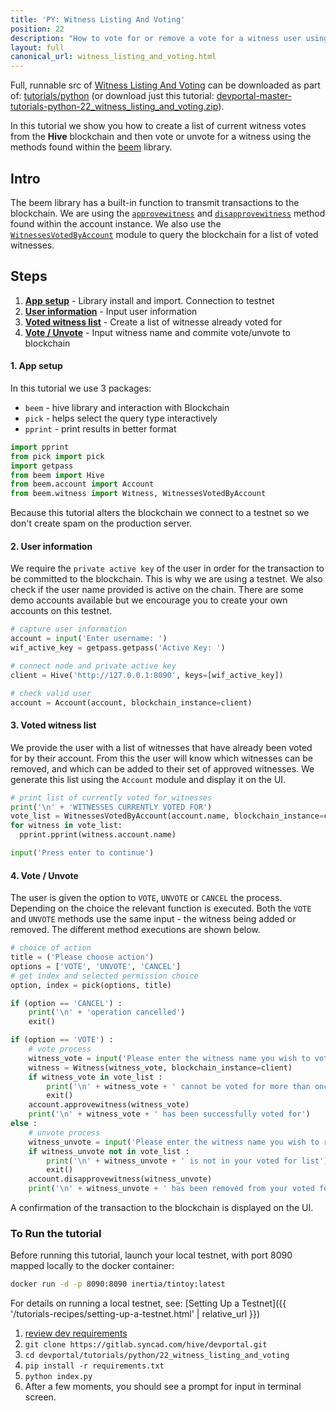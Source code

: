 ```yaml
---
title: 'PY: Witness Listing And Voting'
position: 22
description: "How to vote for or remove a vote for a witness user using Python."
layout: full
canonical_url: witness_listing_and_voting.html
---
```

Full, runnable src of [Witness Listing And Voting](https://gitlab.syncad.com/hive/devportal/-/tree/master/tutorials/python/22_witness_listing_and_voting) can be downloaded as part of: [tutorials/python](https://gitlab.syncad.com/hive/devportal/-/tree/master/tutorials/python) (or download just this tutorial: [devportal-master-tutorials-python-22_witness_listing_and_voting.zip](https://gitlab.syncad.com/hive/devportal/-/archive/master/devportal-master.zip?path=tutorials/python/22_witness_listing_and_voting)).

In this tutorial we show you how to create a list of current witness votes from the **Hive** blockchain and then vote or unvote for a witness using the methods found within the [beem](https://github.com/holgern/beem) library.

## Intro

The beem library has a built-in function to transmit transactions to the blockchain.  We are using the [`approvewitness`](https://beem.readthedocs.io/en/latest/beem.account.html#beem.account.Account.approvewitness) and [`disapprovewitness`](https://beem.readthedocs.io/en/latest/beem.account.html#beem.account.Account.disapprovewitness) method found within the account instance.  We also use the [`WitnessesVotedByAccount`](https://beem.readthedocs.io/en/latest/beem.witness.html#beem.witness.WitnessesVotedByAccount) module to query the blockchain for a list of voted witnesses.

## Steps

1. [**App setup**](#setup) - Library install and import. Connection to testnet
1. [**User information**](#userinfo) - Input user information
1. [**Voted witness list**](#list) - Create a list of witnesse already voted for
1. [**Vote / Unvote**](#commit) - Input witness name and commite vote/unvote to blockchain

#### 1. App setup <a name="setup"></a>

In this tutorial we use 3 packages:

- `beem` - hive library and interaction with Blockchain
- `pick` - helps select the query type interactively
- `pprint` - print results in better format

```python
import pprint
from pick import pick
import getpass
from beem import Hive
from beem.account import Account
from beem.witness import Witness, WitnessesVotedByAccount
```

Because this tutorial alters the blockchain we connect to a testnet so we don't create spam on the production server.

#### 2. User information<a name="userinfo"></a>

We require the `private active key` of the user in order for the transaction to be committed to the blockchain.  This is why we are using a testnet.  We also check if the user name provided is active on the chain.  There are some demo accounts available but we encourage you to create your own accounts on this testnet.

```python
# capture user information
account = input('Enter username: ')
wif_active_key = getpass.getpass('Active Key: ')

# connect node and private active key
client = Hive('http://127.0.0.1:8090', keys=[wif_active_key])

# check valid user
account = Account(account, blockchain_instance=client)
```

#### 3. Voted witness list <a name="list"></a>

We provide the user with a list of witnesses that have already been voted for by their account.  From this the user will know which witnesses can be removed, and which can be added to their set of approved witnesses.  We generate this list using the `Account` module and display it on the UI.

```python
# print list of currently voted for witnesses
print('\n' + 'WITNESSES CURRENTLY VOTED FOR')
vote_list = WitnessesVotedByAccount(account.name, blockchain_instance=client)
for witness in vote_list:
  pprint.pprint(witness.account.name)

input('Press enter to continue')
```

#### 4. Vote / Unvote <a name="commit"></a>

The user is given the option to `VOTE`, `UNVOTE` or `CANCEL` the process.  Depending on the choice the relevant function is executed.  Both the `VOTE` and `UNVOTE` methods use the same input - the witness being added or removed.  The different method executions are shown below.

```python
# choice of action
title = ('Please choose action')
options = ['VOTE', 'UNVOTE', 'CANCEL']
# get index and selected permission choice
option, index = pick(options, title)

if (option == 'CANCEL') :
    print('\n' + 'operation cancelled')
    exit()

if (option == 'VOTE') :
    # vote process
    witness_vote = input('Please enter the witness name you wish to vote for: ')
    witness = Witness(witness_vote, blockchain_instance=client)
    if witness_vote in vote_list :
        print('\n' + witness_vote + ' cannot be voted for more than once')
        exit()
    account.approvewitness(witness_vote)
    print('\n' + witness_vote + ' has been successfully voted for')
else :
    # unvote process
    witness_unvote = input('Please enter the witness name you wish to remove the vote from: ')
    if witness_unvote not in vote_list :
        print('\n' + witness_unvote + ' is not in your voted for list')
        exit()
    account.disapprovewitness(witness_unvote)
    print('\n' + witness_unvote + ' has been removed from your voted for list')
```

A confirmation of the transaction to the blockchain is displayed on the UI.

### To Run the tutorial

Before running this tutorial, launch your local testnet, with port 8090 mapped locally to the docker container:

```bash
docker run -d -p 8090:8090 inertia/tintoy:latest
```

For details on running a local testnet, see: [Setting Up a Testnet]({{ '/tutorials-recipes/setting-up-a-testnet.html' | relative_url }})

1. [review dev requirements](getting_started.html)
1. `git clone https://gitlab.syncad.com/hive/devportal.git`
1. `cd devportal/tutorials/python/22_witness_listing_and_voting`
1. `pip install -r requirements.txt`
1. `python index.py`
1. After a few moments, you should see a prompt for input in terminal screen.
